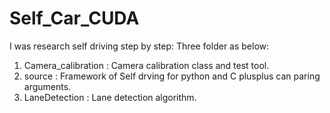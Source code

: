 # Self_Car_CUDA
I was research self driving step by step:
Three folder as below:
1. Camera_calibration : Camera calibration class and test tool.
2. source : Framework of Self drving for python and C plusplus can paring arguments.
3. LaneDetection : Lane detection algorithm. 
